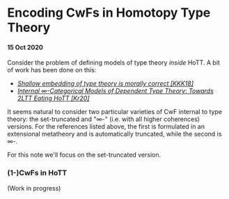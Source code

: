 # Encoding CwFs in Homotopy Type Theory
#### 15 Oct 2020

Consider the problem of defining models of type theory *inside* HoTT.
A bit of work has been done on this:

- *[Shallow embedding of type theory is morally correct [KKK18]](https://arxiv.org/abs/1907.0756)*
- *[Internal ∞-Categorical Models of Dependent Type Theory: Towards 2LTT Eating HoTT [Kr20]](https://arxiv.org/abs/2009.01883)*

It seems natural to consider two particular varieties of CwF internal to type theory: the set-truncated and "$\infty$-" (i.e. with all higher coherences) versions.
For the references listed above, the first is formulated in an extensional metatheory and is automatically truncated, while the second is $\infty$-.

For this note we'll focus on the set-truncated version.

### (1-)CwFs in HoTT

(Work in progress)
